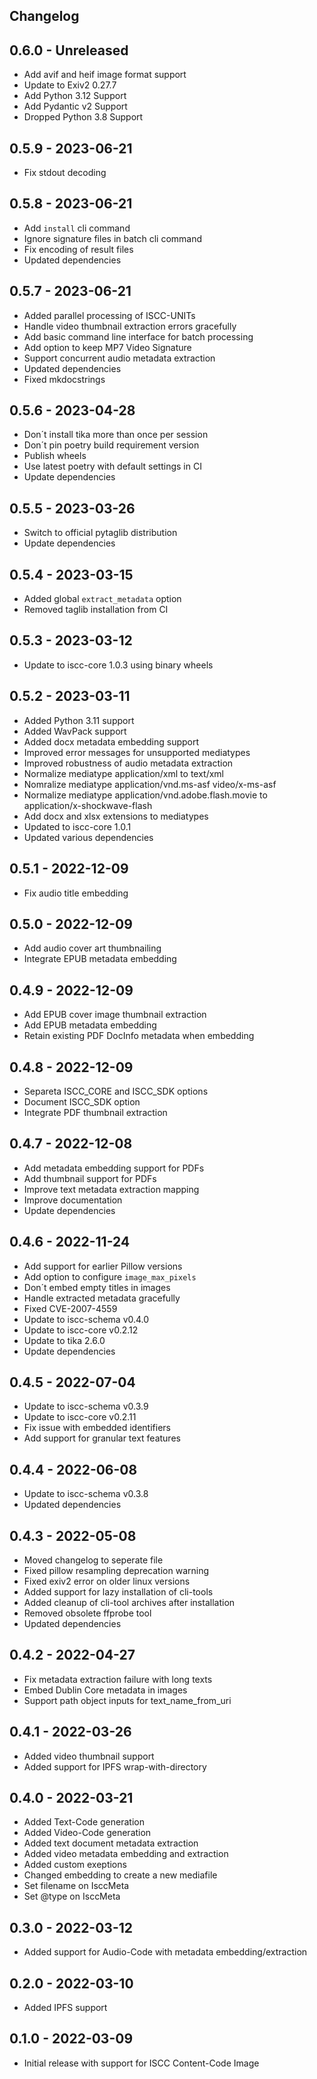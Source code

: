 ## Changelog

## 0.6.0 - Unreleased
- Add avif and heif image format support
- Update to Exiv2 0.27.7
- Add Python 3.12 Support
- Add Pydantic v2 Support
- Dropped Python 3.8 Support

## 0.5.9 - 2023-06-21
- Fix stdout decoding

## 0.5.8 - 2023-06-21
- Add `install` cli command
- Ignore signature files in batch cli command
- Fix encoding of result files
- Updated dependencies

## 0.5.7 - 2023-06-21
- Added parallel processing of ISCC-UNITs
- Handle video thumbnail extraction errors gracefully
- Add basic command line interface for batch processing
- Add option to keep MP7 Video Signature
- Support concurrent audio metadata extraction
- Updated dependencies
- Fixed mkdocstrings

## 0.5.6 - 2023-04-28
- Don´t install tika more than once per session
- Don´t pin poetry build requirement version
- Publish wheels
- Use latest poetry with default settings in CI
- Update dependencies

## 0.5.5 - 2023-03-26
- Switch to official pytaglib distribution
- Update dependencies

## 0.5.4 - 2023-03-15
- Added global `extract_metadata` option
- Removed taglib installation from CI

## 0.5.3 - 2023-03-12
- Update to iscc-core 1.0.3 using binary wheels

## 0.5.2 - 2023-03-11
- Added Python 3.11 support
- Added WavPack support
- Added docx metadata embedding support
- Improved error messages for unsupported mediatypes
- Improved robustness of audio metadata extraction
- Normalize mediatype application/xml to text/xml
- Nomralize mediatype application/vnd.ms-asf video/x-ms-asf
- Normalize mediatype application/vnd.adobe.flash.movie to application/x-shockwave-flash
- Add docx and xlsx extensions to mediatypes
- Updated to iscc-core 1.0.1
- Updated various dependencies

## 0.5.1 - 2022-12-09
- Fix audio title embedding

## 0.5.0 - 2022-12-09
- Add audio cover art thumbnailing
- Integrate EPUB metadata embedding

## 0.4.9 - 2022-12-09
- Add EPUB cover image thumbnail extraction
- Add EPUB metadata embedding
- Retain existing PDF DocInfo metadata when embedding

## 0.4.8 - 2022-12-09
- Separeta ISCC_CORE and ISCC_SDK options
- Document ISCC_SDK option
- Integrate PDF thumbnail extraction

## 0.4.7 - 2022-12-08
- Add metadata embedding support for PDFs
- Add thumbnail support for PDFs
- Improve text metadata extraction mapping
- Improve documentation
- Update dependencies

## 0.4.6 - 2022-11-24
- Add support for earlier Pillow versions
- Add option to configure `image_max_pixels`
- Don´t embed empty titles in images
- Handle extracted metadata gracefully
- Fixed CVE-2007-4559
- Update to iscc-schema v0.4.0
- Update to iscc-core v0.2.12
- Update to tika 2.6.0
- Update dependencies

## 0.4.5 - 2022-07-04
- Update to iscc-schema v0.3.9
- Update to iscc-core v0.2.11
- Fix issue with embedded identifiers
- Add support for granular text features

## 0.4.4 - 2022-06-08
- Update to iscc-schema v0.3.8
- Updated dependencies

## 0.4.3 - 2022-05-08
- Moved changelog to seperate file
- Fixed pillow resampling deprecation warning
- Fixed exiv2 error on older linux versions
- Added support for lazy installation of cli-tools
- Added cleanup of cli-tool archives after installation
- Removed obsolete ffprobe tool
- Updated dependencies

## 0.4.2 - 2022-04-27
- Fix metadata extraction failure with long texts
- Embed Dublin Core metadata in images
- Support path object inputs for text_name_from_uri

## 0.4.1 - 2022-03-26
- Added video thumbnail support
- Added support for IPFS wrap-with-directory

## 0.4.0 - 2022-03-21
- Added Text-Code generation
- Added Video-Code generation
- Added text document metadata extraction
- Added video metadata embedding and extraction
- Added custom exeptions
- Changed embedding to create a new mediafile
- Set filename on IsccMeta
- Set @type on IsccMeta

## 0.3.0 - 2022-03-12
- Added support for Audio-Code with metadata embedding/extraction

## 0.2.0 - 2022-03-10
- Added IPFS support

## 0.1.0 - 2022-03-09
- Initial release with support for ISCC Content-Code Image
